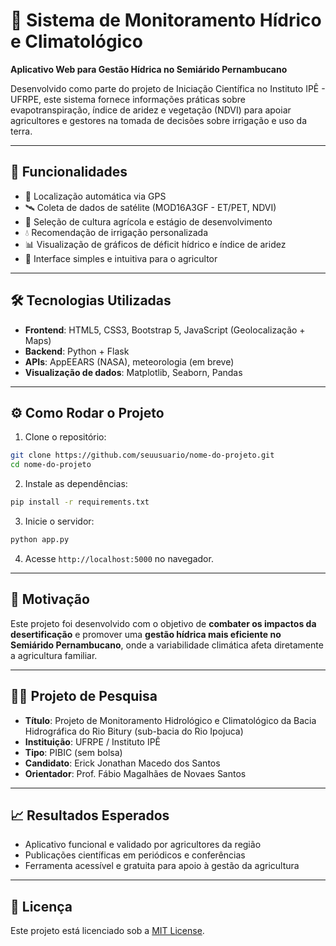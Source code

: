 
# 🌾 Sistema de Monitoramento Hídrico e Climatológico

**Aplicativo Web para Gestão Hídrica no Semiárido Pernambucano**

Desenvolvido como parte do projeto de Iniciação Científica no Instituto IPÊ - UFRPE, este sistema fornece informações práticas sobre evapotranspiração, índice de aridez e vegetação (NDVI) para apoiar agricultores e gestores na tomada de decisões sobre irrigação e uso da terra.

---

## 🚀 Funcionalidades

- 📍 Localização automática via GPS
- 🛰️ Coleta de dados de satélite (MOD16A3GF - ET/PET, NDVI)
- 🌿 Seleção de cultura agrícola e estágio de desenvolvimento
- 💧 Recomendação de irrigação personalizada
- 📊 Visualização de gráficos de déficit hídrico e índice de aridez
- 📌 Interface simples e intuitiva para o agricultor

---

## 🛠️ Tecnologias Utilizadas

- **Frontend**: HTML5, CSS3, Bootstrap 5, JavaScript (Geolocalização + Maps)
- **Backend**: Python + Flask
- **APIs**: AppEEARS (NASA), meteorologia (em breve)
- **Visualização de dados**: Matplotlib, Seaborn, Pandas

---

## ⚙️ Como Rodar o Projeto

1. Clone o repositório:
```bash
git clone https://github.com/seuusuario/nome-do-projeto.git
cd nome-do-projeto
```

2. Instale as dependências:
```bash
pip install -r requirements.txt
```

3. Inicie o servidor:
```bash
python app.py
```

4. Acesse `http://localhost:5000` no navegador.

---

## 🧠 Motivação

Este projeto foi desenvolvido com o objetivo de **combater os impactos da desertificação** e promover uma **gestão hídrica mais eficiente no Semiárido Pernambucano**, onde a variabilidade climática afeta diretamente a agricultura familiar.

---

## 👨‍🔬 Projeto de Pesquisa

- **Título**: Projeto de Monitoramento Hidrológico e Climatológico da Bacia Hidrográfica do Rio Bitury (sub-bacia do Rio Ipojuca)
- **Instituição**: UFRPE / Instituto IPÊ
- **Tipo**: PIBIC (sem bolsa)
- **Candidato**: Erick Jonathan Macedo dos Santos
- **Orientador**: Prof. Fábio Magalhães de Novaes Santos

---

## 📈 Resultados Esperados

- Aplicativo funcional e validado por agricultores da região
- Publicações científicas em periódicos e conferências
- Ferramenta acessível e gratuita para apoio à gestão da agricultura

---

## 📜 Licença

Este projeto está licenciado sob a [MIT License](LICENSE).
